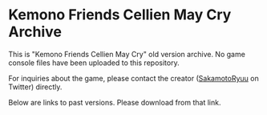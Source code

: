 # Kemono Friends Cellien May Cry Archive
This is "Kemono Friends Cellien May Cry" old version archive.
No game console files have been uploaded to this repository.


For inquiries about the game, please contact the creator ([SakamotoRyuu](https://twitter.com/SakamotoRyuu) on Twitter) directly.

Below are links to past versions. Please download from that link.

